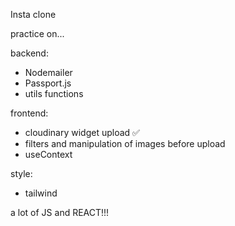 Insta clone

practice on...

backend:

- Nodemailer
- Passport.js
- utils functions

frontend:

- cloudinary widget upload ✅
- filters and manipulation of images before upload
- useContext

style:
- tailwind

a lot of JS and REACT!!!



